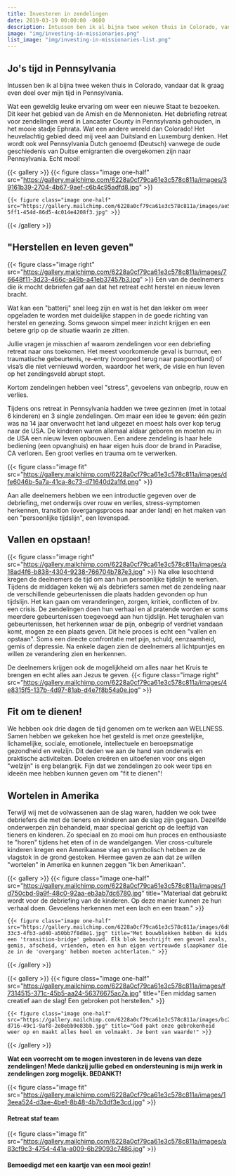 ```yaml
---
title: Investeren in zendelingen
date: 2019-03-19 00:00:00 -0600
description: Intussen ben ik al bijna twee weken thuis in Colorado, vandaar dat ik graag even deel over mijn tijd in Pennsylvania.
image: "img/investing-in-missionaries.png"
list_image: "img/investing-in-missionaries-list.png"
---
```

## Jo's tijd in Pennsylvania

Intussen ben ik al bijna twee weken thuis in Colorado, vandaar dat ik graag even deel over mijn tijd in Pennsylvania.

Wat een geweldig leuke ervaring om weer een nieuwe Staat te bezoeken. Dit keer het gebied van de Amish en de Mennonieten. Het debriefing retreat voor zendelingen werd in Lancaster County in Pennsylvania gehouden, in het mooie stadje Ephrata. Wat een andere wereld dan Colorado! Het heuvelachtig gebied deed mij veel aan Duitsland en Luxemburg denken. Het wordt ook wel Pennsylvania Dutch genoemd (Deutsch) vanwege de oude geschiedenis van Duitse emigranten die overgekomen zijn naar Pennsylvania. Echt mooi!

{{< gallery >}}
    {{< figure class="image one-half" src="https://gallery.mailchimp.com/6228a0cf79ca61e3c578c811a/images/39161b39-2704-4b67-9aef-c6b4c95adfd8.jpg" >}}

    {{< figure class="image one-half" src="https://gallery.mailchimp.com/6228a0cf79ca61e3c578c811a/images/ae53e659-5ff1-454d-86d5-4c014e4208f3.jpg" >}}
{{< /gallery >}}

## "Herstellen en leven geven"

{{< figure class="image right" src="https://gallery.mailchimp.com/6228a0cf79ca61e3c578c811a/images/76648f11-3d23-466c-a49b-a41eb37457b3.jpg" >}}
Eén van de deelnemers die ik mocht debriefen gaf aan dat het retreat echt herstel en nieuw leven bracht.

Wat kan een "batterij" snel leeg zijn en wat is het dan lekker om weer opgeladen te worden met duidelijke stappen in de goede richting van herstel en genezing. Soms gewoon simpel meer inzicht krijgen en een betere grip op de situatie waarin ze zitten.

Jullie vragen je misschien af waarom zendelingen voor een debriefing retreat naar ons toekomen. Het meest voorkomende geval is burnout, een traumatische gebeurtenis, re-entry (voorgoed terug naar paspoortland) of visa’s die niet vernieuwd worden, waardoor het werk, de visie en hun leven op het zendingsveld abrupt stopt.

Kortom zendelingen hebben veel "stress", gevoelens van onbegrip, rouw en verlies.

Tijdens ons retreat in Pennsylvania hadden we twee gezinnen (met in totaal 6 kinderen) en 3 single zendelingen. Om maar een idee te geven: één gezin was na 14 jaar onverwacht het land uitgezet en moest hals over kop terug naar de USA. De kinderen waren allemaal aldaar geboren en moeten nu in de USA een nieuw leven opbouwen. Een andere zendeling is haar hele bediening (een opvanghuis) en haar eigen huis door de brand in Paradise, CA verloren. Een groot verlies en trauma om te verwerken.

{{< figure class="image fit" src="https://gallery.mailchimp.com/6228a0cf79ca61e3c578c811a/images/dfe6046b-5a7a-41ca-8c73-d71640d2a1fd.png" >}}

Aan alle deelnemers hebben we een introductie gegeven over de debriefing, met onderwijs over rouw en verlies, stress-symptomen herkennen, transition (overgangsproces naar ander land) en het maken van een "persoonlijke tijdslijn", een levenspad.

## Vallen en opstaan!

{{< figure class="image right" src="https://gallery.mailchimp.com/6228a0cf79ca61e3c578c811a/images/a18ad4f6-b838-4304-9238-766704b787e3.jpg" >}}
Na elke lesochtend kregen de deelnemers de tijd om aan hun persoonlijke tijdslijn te werken. Tijdens de middagen keken wij als debriefers samen met de zendeling naar de verschillende gebeurtenissen die plaats hadden gevonden op hun tijdslijn. Het kan gaan om veranderingen, zorgen, kritiek, conflicten of bv. een crisis. De zendelingen doen hun verhaal en al pratende worden er soms meerdere gebeurtenissen toegevoegd aan hun tijdslijn. Het terughalen van gebeurtenissen, het herkennen waar de pijn, onbegrip of verdriet vandaan komt, mogen ze een plaats geven. Dit hele proces is echt een "vallen en opstaan". Soms een directe confrontatie met pijn, schuld, eenzaamheid, gemis of depressie. Na enkele dagen zien de deelnemers al lichtpuntjes en willen ze verandering zien en herkennen.

De deelnemers krijgen ook de mogelijkheid om alles naar het Kruis te brengen en echt alles aan Jezus te geven.
{{< figure class="image right" src="https://gallery.mailchimp.com/6228a0cf79ca61e3c578c811a/images/4e8315f5-137b-4d97-81ab-d4e7f8b54a0e.jpg" >}}

## Fit om te dienen!

We hebben ook drie dagen de tijd genomen om te werken aan WELLNESS. Samen hebben we gekeken hoe het gesteld is met onze geestelijke, lichamelijke, sociale, emotionele, intellectuele en beroepsmatige gezondheid en welzijn. Dit deden we aan de hand van onderwijs en praktische activiteiten. Doelen creëren en uitoefenen voor ons eigen "welzijn" is erg belangrijk. Fijn dat we zendelingen zo ook weer tips en ideeën mee hebben kunnen geven om "fit te dienen"!

## Wortelen in Amerika

Terwijl wij met de volwassenen aan de slag waren, hadden we ook twee debriefers die met de tieners en kinderen aan de slag zijn gegaan. Dezelfde onderwerpen zijn behandeld, maar speciaal gericht op de leeftijd van tieners en kinderen. Zo speciaal en zo mooi om hun proces en enthousiaste te "horen" tijdens het eten of in de wandelgangen. Vier cross-culturele kinderen kregen een Amerikaanse vlag en symbolisch hebben ze de vlagstok in de grond gestoken. Hiermee gaven ze aan dat ze willen "wortelen" in Amerika en kunnen zeggen "Ik ben Amerikaan".

{{< gallery >}}
    {{< figure class="image one-half" src="https://gallery.mailchimp.com/6228a0cf79ca61e3c578c811a/images/1d750cbd-9a9f-48c0-92aa-eb3ab7dc6780.jpg" title="Materiaal dat gebruikt wordt voor de debriefing van de kinderen. Op deze manier kunnen ze hun verhaal doen. Gevoelens herkennen met een lach en een traan." >}}

    {{< figure class="image one-half" src="https://gallery.mailchimp.com/6228a0cf79ca61e3c578c811a/images/6d8cb125-33c3-4fb3-ad40-a50bb7f8d8e1.jpg" title="Met bouwblokken hebben de kids een 'transition-bridge' gebouwd. Elk blok beschrijft een gevoel zoals, gemis, afscheid, vrienden, eten en hun eigen vertrouwde slaapkamer die ze in de 'overgang' hebben moeten achterlaten." >}}
{{< /gallery >}}

{{< gallery >}}
    {{< figure class="image one-half" src="https://gallery.mailchimp.com/6228a0cf79ca61e3c578c811a/images/f7314515-371c-45b5-aa24-56376675ac7a.jpg" title="Een middag samen creatief aan de slag! Een gebroken pot herstellen." >}}

    {{< figure class="image one-half" src="https://gallery.mailchimp.com/6228a0cf79ca61e3c578c811a/images/bc250572-d716-49c1-9af8-2e8ebb9e83bb.jpg" title="God pakt onze gebrokenheid weer op en maakt alles heel en volmaakt. Je bent van waarde!" >}}
{{< /gallery >}}

**Wat een voorrecht om te mogen investeren in de levens van deze zendelingen! Mede dankzij jullie gebed en ondersteuning is mijn werk in zendelingen zorg mogelijk. BEDANKT!**

{{< figure class="image fit" src="https://gallery.mailchimp.com/6228a0cf79ca61e3c578c811a/images/13eea524-d3ae-4be1-8b48-4b7b3df3e3cd.jpg" >}}
<figcaption class="full"><h4>Retreat staf team</h4></figcaption>

{{< figure class="image fit" src="https://gallery.mailchimp.com/6228a0cf79ca61e3c578c811a/images/a83cf9c3-4754-441a-a009-6b29093c7486.jpg" >}}
<figcaption class="full"><h4>Bemoedigd met een kaartje van een mooi gezin!</h4></figcaption>
